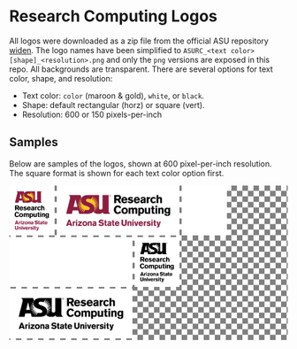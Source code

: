 Research Computing Logos
========================

All logos were downloaded as a zip file from the official ASU repository
[widen][1]. The logo names have been simplified to
`ASURC_<text color>[shape]_<resolution>.png` and only the `png` versions
are exposed in this repo. All backgrounds are transparent. There are
several options for text color, shape, and resolution:

* Text color: `color` (maroon & gold), `white`, or `black`.
* Shape: default rectangular (horz) or square (vert).
* Resolution: 600 or 150 pixels-per-inch 

Samples 
-------

Below are samples of the logos, shown at 600 pixel-per-inch resolution.
The square format is shown for each text color option first.

<div float="left" style="background: repeating-conic-gradient(#808080 0% 25%, transparent 0% 50%) 50% / 20px 20px;">
<img height=90 src="ASURC_color_square_600.png" alt="Color, Square" >
<img height=90 src="ASURC_color_600.png"        alt="Color"         >
<img height=90 src="ASURC_white_square_600.png" alt="White, Square" >
<img height=90 src="ASURC_white_600.png"        alt="White"         >
<img height=90 src="ASURC_black_square_600.png" alt="Black, Square" >
<img height=90 src="ASURC_black_600.png"        alt="Black"         >
</div>


[1]: https://collective.asu.edu/dam/dashboard
